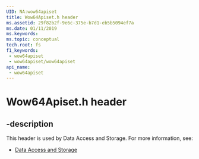 ```yaml
---
UID: NA:wow64apiset
title: Wow64Apiset.h header
ms.assetid: 29f82b2f-9e6c-375e-b7d1-eb5b5094ef7a
ms.date: 01/11/2019
ms.keywords: 
ms.topic: conceptual
tech.root: fs
f1_keywords:
 - wow64apiset
 - wow64apiset/wow64apiset
api_name:
 - wow64apiset
---
```


# Wow64Apiset.h header


## -description

This header is used by Data Access and Storage. For more information, see:

- [Data Access and Storage](../_fs/index.md)

